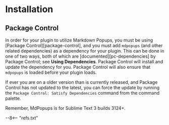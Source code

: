 # Installation

## Package Control

In order for your plugin to utilize Markdown Popups, you must be using [Package Control][package-control], and you must add `mdpopups` (and other related dependencies) as a dependency for your plugin.  This can be done in one of two ways, both of which are [documented][pc-dependencies] by Package Control; see **Using Dependencies**.  Package Control will install and update the dependency for you.  Package Control will also ensure that `mdpopups` is loaded before your plugin loads.

If ever you are on a older version than is currently released, and Package Control has not updated to the latest, you can force the update by running the `Package Control: Satisfy Dependencies` command from the command palette.

Remember, MdPopups is for Sublime Text 3 builds 3124+.

--8<-- "refs.txt"
